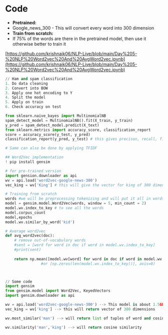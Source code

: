 # Code

* **Pretrained:**
* Google\_news\_300 - This will convert every word into 300 dimension
* **Train from scratch:**
* If 75% of the words are there in the pretrained model, then use it otherwise better to train it

[https://github.com/krishnaik06/NLP-Live/blob/main/Day%205-%20NLP%20Word2vec%20And%20AvgWord2vec.ipynb](https://github.com/krishnaik06/NLP-Live/blob/main/Day%205-%20NLP%20Word2vec%20And%20AvgWord2vec.ipynb)

```python
// Ham and spam classification
1. Do data cleaning
2. Convert into BOW
3. Apply one hot encoding to Y
4. Split the model
5. Apply on train
6. Check accuracy on test

from sklearn.naive_bayes import MultinomialNB
spam_detect_model = MultinomialNB().fit(X_train, y_train)
y_pred = spam_detect_model.predict(X_text)
from sklearn.metrics import accuracy_score, classification_report
score = accuracy_score(y_test, y_pred)
classification_report(y_pred, y_test) # this gives precison, recall, f1 for all the classes

# Same can also be done by applying TFIDF

## Word2Vec implementation
! pip install gensim

# for pre-trained version
import gension.downloader as api
wv = api.load('word2vec-google-news-300')
vec_king = wv['King'] # this will give the vector for king of 300 dimension

# Training from scratch
words #we will be preprocessing tokenizing and will put it all in words, words is list of list of sentences
model = gensim.model.Word2Vec(words, window = 5, min_count = 2)
model.wv.index_to_key # to see all the words
model.corpus_count
model,epochs
model.wv.similar_by_word('kid')

# Average word2vec
def avg_word2vec(doc):
    # remove out-of-vocabulary words
    #sent = [word for word in doc if word in model.wv.index_to_key]
    #print(sent)
    
    return np.mean([model.wv[word] for word in doc if word in model.wv.index_to_key],axis=0)
                #or [np.zeros(len(model.wv.index_to_key))], axis=0)



// Some code
import gensim
from gensim.model import Word2Vec, KeyedVectors
import gensim.downloader as api

wv = api.load('word2vec-google-news-300') --> This model is about 1.5GB
vec_king = wv['king'] --> this will return vector of 300 dimensions

wv.most_similar('man') --> will return list of tuples of word and cosine similarity

wv.similarity('man','king') --> will return cosine similarity

```

